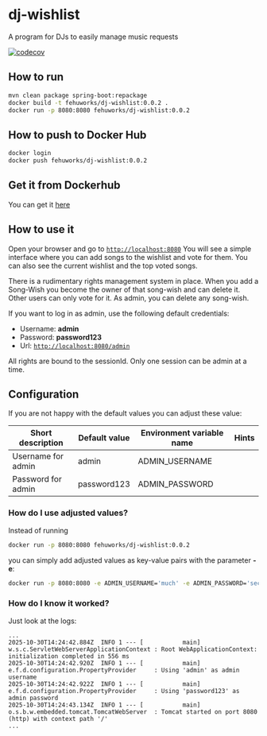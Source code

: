 # dj-wishlist
A program for DJs to easily manage music requests

[![codecov](https://codecov.io/github/DerPyro/dj-wishlist/graph/badge.svg?token=126XEV9W9H)](https://codecov.io/github/DerPyro/dj-wishlist)

## How to run

```bash
mvn clean package spring-boot:repackage
docker build -t fehuworks/dj-wishlist:0.0.2 .
docker run -p 8080:8080 fehuworks/dj-wishlist:0.0.2
```

## How to push to Docker Hub

```bash
docker login
docker push fehuworks/dj-wishlist:0.0.2
```

## Get it from Dockerhub

You can get it [here](https://hub.docker.com/r/fehuworks/dj-wishlist)

## How to use it

Open your browser and go to [`http://localhost:8080`](http://localhost:8080)
You will see a simple interface where you can add songs to the wishlist and vote for them.
You can also see the current wishlist and the top voted songs.

There is a rudimentary rights management system in place.
When you add a Song-Wish you become the owner of that song-wish and can delete it.
Other users can only vote for it.
As admin, you can delete any song-wish.

If you want to log in as admin, use the following default credentials:
- Username: **admin**
- Password: **password123**
- Url: [`http://localhost:8080/admin`](http://localhost:8080/admin)

All rights are bound to the sessionId.
Only one session can be admin at a time.

## Configuration

If you are not happy with the default values you can adjust these value:

| Short description  | Default value | Environment variable name | Hints |
|--------------------|---------------|---------------------------|-------|
| Username for admin | admin         | ADMIN_USERNAME            |       |
| Password for admin | password123   | ADMIN_PASSWORD            |       |

### How do I use adjusted values?

Instead of running 

```bash
docker run -p 8080:8080 fehuworks/dj-wishlist:0.0.2
```

you can simply add adjusted values as key-value pairs with the parameter **-e**:

```bash
docker run -p 8080:8080 -e ADMIN_USERNAME='much' -e ADMIN_PASSWORD='secure' fehuworks/dj-wishlist:0.0.2
```

### How do I know it worked?

Just look at the logs:

```text
...
2025-10-30T14:24:42.884Z  INFO 1 --- [           main] w.s.c.ServletWebServerApplicationContext : Root WebApplicationContext: initialization completed in 556 ms
2025-10-30T14:24:42.920Z  INFO 1 --- [           main] e.f.d.configuration.PropertyProvider     : Using 'admin' as admin username
2025-10-30T14:24:42.922Z  INFO 1 --- [           main] e.f.d.configuration.PropertyProvider     : Using 'password123' as admin password
2025-10-30T14:24:43.134Z  INFO 1 --- [           main] o.s.b.w.embedded.tomcat.TomcatWebServer  : Tomcat started on port 8080 (http) with context path '/'
...
```
